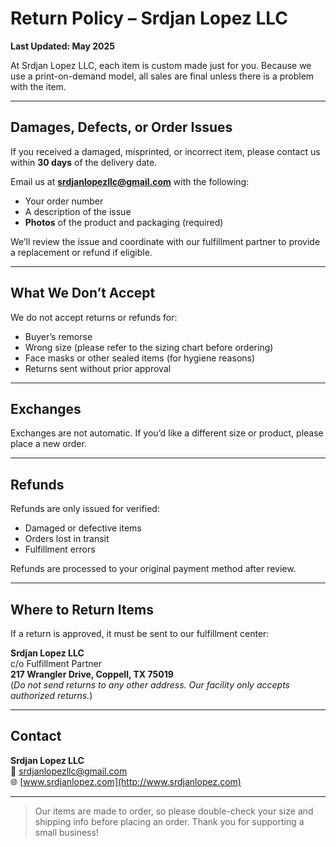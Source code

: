 # Return Policy – Srdjan Lopez LLC

**Last Updated: May 2025**

At Srdjan Lopez LLC, each item is custom made just for you. Because we use a print-on-demand model, all sales are final unless there is a problem with the item.

---

## Damages, Defects, or Order Issues

If you received a damaged, misprinted, or incorrect item, please contact us within **30 days** of the delivery date.

Email us at **<srdjanlopezllc@gmail.com>** with the following:

- Your order number
- A description of the issue
- **Photos** of the product and packaging (required)

We’ll review the issue and coordinate with our fulfillment partner to provide a replacement or refund if eligible.

---

## What We Don’t Accept

We do not accept returns or refunds for:

- Buyer’s remorse
- Wrong size (please refer to the sizing chart before ordering)
- Face masks or other sealed items (for hygiene reasons)
- Returns sent without prior approval

---

## Exchanges

Exchanges are not automatic. If you’d like a different size or product, please place a new order.

---

## Refunds

Refunds are only issued for verified:

- Damaged or defective items
- Orders lost in transit
- Fulfillment errors

Refunds are processed to your original payment method after review.

---

## Where to Return Items

If a return is approved, it must be sent to our fulfillment center:

**Srdjan Lopez LLC**  
c/o Fulfillment Partner  
**217 Wrangler Drive, Coppell, TX 75019**  
(*Do not send returns to any other address. Our facility only accepts authorized returns.*)

---

## Contact

**Srdjan Lopez LLC**  
📧 <srdjanlopezllc@gmail.com>  
🌐 [www.srdjanlopez.com](http://www.srdjanlopez.com)

---

> Our items are made to order, so please double-check your size and shipping info before placing an order. Thank you for supporting a small business!
